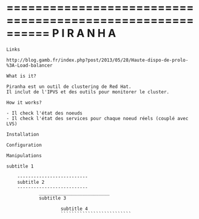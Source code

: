 ==========================================================
                       P I R A N H A
==========================================================

~~~~~~~~~~~~~~~~~~~~~~~~~~
Links
~~~~~~~~~~~~~~~~~~~~~~~~~~
    http://blog.gamb.fr/index.php?post/2013/05/28/Haute-dispo-de-prolo-%3A-Load-balancer

~~~~~~~~~~~~~~~~~~~~~~~~~~
What is it?
~~~~~~~~~~~~~~~~~~~~~~~~~~

    Piranha est un outil de clustering de Red Hat.
    Il inclut de l'IPVS et des outils pour monitorer le cluster.

~~~~~~~~~~~~~~~~~~~~~~~~~~
How it works?
~~~~~~~~~~~~~~~~~~~~~~~~~~

    - Il check l'état des noeuds
    - Il check l'état des services pour chaque noeud réels (couplé avec LVS)

~~~~~~~~~~~~~~~~~~~~~~~~~~
Installation
~~~~~~~~~~~~~~~~~~~~~~~~~~

~~~~~~~~~~~~~~~~~~~~~~~~~~
Configuration
~~~~~~~~~~~~~~~~~~~~~~~~~~

~~~~~~~~~~~~~~~~~~~~~~~~~~
Manipulations
~~~~~~~~~~~~~~~~~~~~~~~~~~

~~~~~~~~~~~~~~~~~~~~~~~~~~
subtitle 1
~~~~~~~~~~~~~~~~~~~~~~~~~~

        --------------------------
        subtitle 2
        --------------------------
                __________________________
                subtitle 3

                        subtitle 4
                        ``````````````````````````

